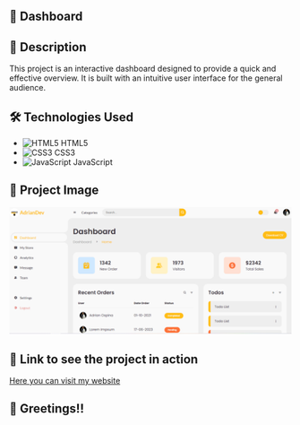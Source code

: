 ## :rocket: Dashboard

## :page_with_curl: Description

This project is an interactive dashboard designed to provide a quick and effective overview. It is built with an intuitive user interface for the general audience.

## :hammer_and_wrench: Technologies Used

- ![HTML5](https://img.icons8.com/color/48/000000/html-5--v1.png) HTML5
- ![CSS3](https://img.icons8.com/color/48/000000/css3.png) CSS3
- ![JavaScript](https://img.icons8.com/color/48/000000/javascript--v1.png) JavaScript

## :camera_flash: Project Image

![My Project](/img/Dashboard.PNG)

## :link: Link to see the project in action

[Here you can visit my website]()

## :wave: Greetings!!
